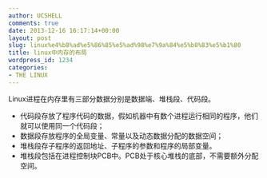 ```yaml
---
author: UCSHELL
comments: true
date: 2013-12-16 16:17:14+00:00
layout: post
slug: linux%e4%b8%ad%e5%86%85%e5%ad%98%e7%9a%84%e5%b8%83%e5%b1%80
title: linux中内存的布局
wordpress_id: 1234
categories:
- THE LINUX
---
```


Linux进程在内存里有三部分数据分别是数据端、堆栈段、代码段。
* 代码段存放了程序代码的数据，假如机器中有数个进程运行相同的程序，他们就可以使用同一个代码段；
* 数据段存放程序的全局变量、常量以及动态数据分配的数据空间；
* 堆栈段存子程序的返回地址、子程序的参数和程序的局部变量。
* 堆栈段包括在进程控制块PCB中。PCB处于核心堆栈的底部，不需要额外分配空间。

